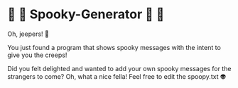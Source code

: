 # :ghost: :jack_o_lantern: Spooky-Generator :jack_o_lantern: :ghost:

 Oh, jeepers! :ghost:
 
 You just found a program that shows spooky messages with the intent to give you the creeps!
 
 Did you felt delighted and wanted to add your own spooky messages for the strangers to come? Oh, what a nice fella! Feel free to edit the spoopy.txt :alien:
